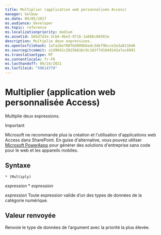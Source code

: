 ```yaml
---
title: Multiplier (application web personnalisée Access)
manager: kelbow
ms.date: 09/05/2017
ms.audience: Developer
ms.topic: reference
ms.localizationpriority: medium
ms.assetid: b6bd7d2e-3cb8-4be3-9716-1a666c66561e
description: Multiplie deux expressions.
ms.openlocfilehash: 1afa2be760fbd909bbadc3def9bcce3a3a011646
ms.sourcegitcommit: a1d9041c20256616c9c183f7d1049142a7ac6991
ms.translationtype: MT
ms.contentlocale: fr-FR
ms.lasthandoff: 09/24/2021
ms.locfileid: "59614779"
---
```

# <a name="multiply-access-custom-web-app"></a>Multiplier (application web personnalisée Access)

Multiplie deux expressions.
  
> [!IMPORTANT]
> Microsoft ne recommande plus la création et l'utilisation d'applications web Access dans SharePoint. En guise d'alternative, vous pouvez utiliser [Microsoft PowerApps](https://powerapps.microsoft.com/en-us/) pour générer des solutions d'entreprise sans code pour le web et les appareils mobiles. 
  
## <a name="syntax"></a>Syntaxe

`* (Multiply)`

*expression*  \*  *expression* 
  
*expression*  Toute expression valide d’un des types de données de la catégorie numérique. 
  
## <a name="return-value"></a>Valeur renvoyée

Renvoie le type de données de l’argument avec la priorité la plus élevée.
  


